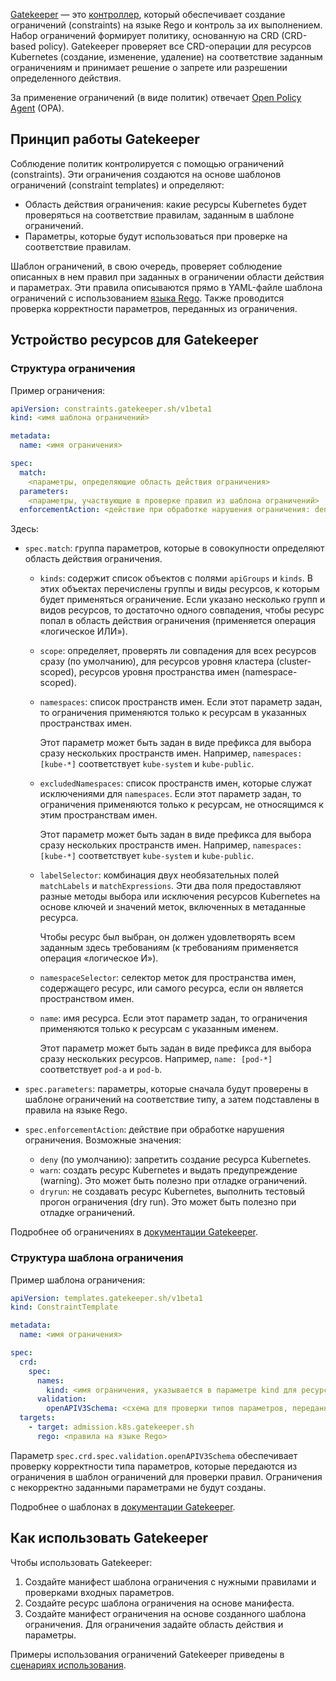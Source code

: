 [Gatekeeper](https://open-policy-agent.github.io/gatekeeper/website/docs/) — это [контроллер](https://kubernetes.io/docs/reference/access-authn-authz/extensible-admission-controllers/), который обеспечивает создание ограничений (constraints) на языке Rego и контроль за их выполнением. Набор ограничений формирует политику, основанную на CRD (CRD-based policy). Gatekeeper проверяет все CRD-операции для ресурсов Kubernetes (создание, изменение, удаление) на соответствие заданным ограничениям и принимает решение о запрете или разрешении определенного действия.

За применение ограничений (в виде политик) отвечает [Open Policy Agent](https://www.openpolicyagent.org/) (OPA).

## Принцип работы Gatekeeper

Соблюдение политик контролируется с помощью ограничений (constraints). Эти ограничения создаются на основе шаблонов ограничений (constraint templates) и определяют:

- Область действия ограничения: какие ресурсы Kubernetes будет проверяться на соответствие правилам, заданным в шаблоне ограничений.
- Параметры, которые будут использоваться при проверке на соответствие правилам.

Шаблон ограничений, в свою очередь, проверяет соблюдение описанных в нем правил при заданных в ограничении области действия и параметрах. Эти правила описываются прямо в YAML-файле шаблона ограничений с использованием [языка Rego](https://www.openpolicyagent.org/docs/latest/policy-language/). Также проводится проверка корректности параметров, переданных из ограничения.

## Устройство ресурсов для Gatekeeper

### Структура ограничения

Пример ограничения:

```yaml
apiVersion: constraints.gatekeeper.sh/v1beta1
kind: <имя шаблона ограничений>

metadata:
  name: <имя ограничения>

spec:
  match:
    <параметры, определяющие область действия ограничения>
  parameters:
    <параметры, участвующие в проверке правил из шаблона ограничений>
  enforcementAction: <действие при обработке нарушения ограничения: deny | dryrun | warn>
```

Здесь:

- `spec.match`: группа параметров, которые в совокупности определяют область действия ограничения.

  - `kinds`: содержит список объектов с полями `apiGroups` и `kinds`. В этих объектах перечислены группы и виды ресурсов, к которым будет применяться ограничение. Если указано несколько групп и видов ресурсов, то достаточно одного совпадения, чтобы ресурс попал в область действия ограничения (применяется операция «логическое ИЛИ»).

  - `scope`: определяет, проверять ли совпадения для всех ресурсов сразу (по умолчанию), для ресурсов уровня кластера (cluster-scoped), ресурсов уровня пространства имен (namespace-scoped).

  - `namespaces`: список пространств имен. Если этот параметр задан, то ограничения применяются только к ресурсам в указанных пространствах имен.

    Этот параметр может быть задан в виде префикса для выбора сразу нескольких пространств имен. Например, `namespaces: [kube-*]` соответствует `kube-system` и `kube-public`.

  - `excludedNamespaces`: список пространств имен, которые служат исключениями для `namespaces`. Если этот параметр задан, то ограничения применяются только к ресурсам, не относящимся к этим пространствам имен.

    Этот параметр может быть задан в виде префикса для выбора сразу нескольких пространств имен. Например, `namespaces: [kube-*]` соответствует `kube-system` и `kube-public`.

  - `labelSelector`: комбинация двух необязательных полей `matchLabels` и `matchExpressions`. Эти два поля предоставляют разные методы выбора или исключения ресурсов Kubernetes на основе ключей и значений меток, включенных в метаданные ресурса.

    Чтобы ресурс был выбран, он должен удовлетворять всем заданным здесь требованиям (к требованиям применяется операция «логическое И»).

  - `namespaceSelector`: селектор меток для пространства имен, содержащего ресурс, или самого ресурса, если он является пространством имен.

  - `name`: имя ресурса. Если этот параметр задан, то ограничения применяются только к ресурсам c указанным именем.

    Этот параметр может быть задан в виде префикса для выбора сразу нескольких ресурсов. Например, `name: [pod-*]` соответствует `pod-a` и `pod-b`.

- `spec.parameters`: параметры, которые сначала будут проверены в шаблоне ограничений на соответствие типу, а затем подставлены в правила на языке Rego.

- `spec.enforcementAction`: действие при обработке нарушения ограничения. Возможные значения:

  - `deny` (по умолчанию): запретить создание ресурса Kubernetes.
  - `warn`: создать ресурс Kubernetes и выдать предупреждение (warning). Это может быть полезно при отладке ограничений.
  - `dryrun`: не создавать ресурс Kubernetes, выполнить тестовый прогон ограничения (dry run). Это может быть полезно при отладке ограничений.

Подробнее об ограничениях в [документации Gatekeeper](https://open-policy-agent.github.io/gatekeeper/website/docs/howto#constraints).

### Структура шаблона ограничения

Пример шаблона ограничения:

```yaml
apiVersion: templates.gatekeeper.sh/v1beta1
kind: ConstraintTemplate

metadata:
  name: <имя ограничения>

spec:
  crd:
    spec:
      names:
        kind: <имя ограничения, указывается в параметре kind для ресурса Constraint>
      validation:
        openAPIV3Schema: <схема для проверки типов параметров, переданных из ресурса Constraint>
  targets:
    - target: admission.k8s.gatekeeper.sh
      rego: <правила на языке Rego>
```

Параметр `spec.crd.spec.validation.openAPIV3Schema` обеспечивает проверку корректности типа параметров, которые передаются из ограничения в шаблон ограничений для проверки правил. Ограничения с некорректно заданными параметрами не будут созданы.

Подробнее о шаблонах в [документации Gatekeeper](https://open-policy-agent.github.io/gatekeeper/website/docs/howto#constraint-templates).

## Как использовать Gatekeeper

Чтобы использовать Gatekeeper:

1. Создайте манифест шаблона ограничения с нужными правилами и проверками входных параметров.
1. Создайте ресурс шаблона ограничения на основе манифеста.
1. Создайте манифест ограничения на основе созданного шаблона ограничения. Для ограничения задайте область действия и параметры.

Примеры использования ограничений Gatekeeper приведены в [сценариях использования](../../use-cases/gatekeeper).
